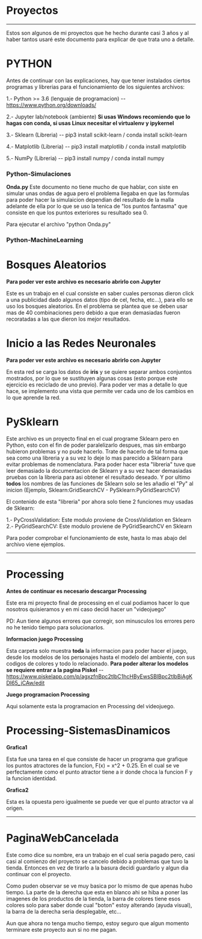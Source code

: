 # Proyectos
---

Estos son algunos de mi proyectos que he hecho durante casi 3 años y al haber tantos usaré este documento para explicar de que trata uno a detalle. 

# PYTHON

Antes de continuar con las explicaciones, hay que tener instalados ciertos programas y librerias para el funcionamiento de los siguientes archivos:

1.- Python >= 3.6 (lenguaje de programacion) -- https://www.python.org/downloads/

2.- Jupyter lab/notebook (ambiente) **Si usas Windows recomiendo que lo hagas con conda, si usas Linux necesitar el virtualenv y ipykernel**

3.- Sklearn (Libreria) -- pip3 install scikit-learn / conda install scikit-learn

4.- Matplotlib (Libreria) -- pip3 install matplotlib / conda install matplotlib

5.- NumPy (Libreria) -- pip3 install numpy / conda install numpy

### Python-Simulaciones

**Onda.py** Este documento no tiene mucho de que hablar, con siste en simular unas ondas de agua pero el problema llegaba en que las formulas para poder hacer la simulaicion dependian del resultado de la malla adelante de ella por lo que se uso la tenica de "los puntos fantasma" que consiste en que los puntos exteriores su resultado sea 0.

Para ejecutar el archivo "python Onda.py"

### Python-MachineLearning

# Bosques Aleatorios

**Para poder ver este archivo es necesario abrirlo con Jupyter**

Este es un trabajo en el cual consiste en saber cuales personas dieron click a una publicidad dado algunos datos (tipo de cel, fecha, etc...), para ello se uso los bosques aleatorios. En el problema se plantea que se deben usar mas de 40 combinaciones pero debido a que eran demasiadas fueron recoratadas a las que dieron los mejor resultados.

# Inicio a las Redes Neuronales

**Para poder ver este archivo es necesario abrirlo con Jupyter**

En esta red se carga los datos de **iris** y se quiere separar ambos conjuntos mostrados, por lo que se sustituyen algunas cosas (esto porque este ejercicio es reciclado de uno previo). Para poder ver mas a detalle lo que hace, se implemento una vista que permite ver cada uno de los cambios en lo que aprende la red.

# PySklearn

Este archivo es un proyecto final en el cual programe Sklearn pero en Python, esto con el fin de poder paralelizarlo despues, mas sin embargo hubieron problemas y no pude hacerlo. Trate de hacerlo de tal forma que sea como una libreria y a su vez lo deje lo mas parecido a Sklearn para evitar problemas de nomenclatura. Para poder hacer esta "libreria" tuve que leer demasiado la documentacion de Sklearn y a su vez hacer demasiadas pruebas con la libreria para asi obtener el resultado deseado. Y por ultimo **todos** los nombres de las funciones de Sklearn solo se les añadio el "Py" al inicion (Ejemplo, Sklearn:GridSearchCV - PySklearn:PyGridSearchCV) 

El contenido de esta "libreria" por ahora solo tiene 2 funciones muy usadas de Sklearn:

1.- PyCrossValidation: Este modulo proviene de CrossValidation en Sklearn
2.- PyGridSearchCV: Este modulo proviene de PyGridSearchCV en Sklearn

Para poder comprobar el funcionamiento de este, hasta lo mas abajo del archivo viene ejemplos.

---

# Processing 

**Antes de continuar es necesario descargar Processing**

Este era mi proyecto final de processing en el cual podiamos hacer lo que nosotros quisieramos y en mi caso decidi hacer un "videojuego"

PD: Aun tiene algunos errores que corregir, son minusculos los errores pero no he tenido tiempo para solucionarlos.

**Informacion juego Processing**

Esta carpeta solo muestra **toda** la informacion para poder hacer el juego, desde los modelos de los personajes hasta el modelo del ambiente, con sus codigos de colores y todo lo relacionado. **Para poder alterar los modelos se requiere entrar a la pagina Piskel** -- https://www.piskelapp.com/p/agxzfnBpc2tlbC1hcHByEwsSBlBpc2tlbBiAgKDI65_jCAw/edit

**Juego programacion Processing**

Aqui solamente esta la programacion en Processing del videojuego. 


# Processing-SistemasDinamicos

**Grafica1**

Esta fue una tarea en el que consiste de hacer un programa que grafique los puntos atractores de la funcion, F(x) = x^2 + 0.25. En el cual se ve perfectamente como el punto atractor tiene a ir donde choca la funcion F y la funcion identidad.

**Grafica2**

Esta es la opuesta pero igualmente se puede ver que el punto atractor va al origen.

---

# PaginaWebCancelada

Este como dice su nombre, era un trabajo en el cual seria pagado pero, casi casi al comienzo del proyecto se cancelo debido a problemas que tuvo la tienda. Entonces en vez de tirarlo a la basura decidi guardarlo y algun dia continuar con el proyecto.

Como puden observar se ve muy basica por lo mismo de que apenas hubo tiempo. La parte de la derecha que esta en blanco ahi se hiba a poner las imagenes de los productos de la tienda, la barra de colores tiene esos colores solo para saber donde cual "boton" estoy alterando (ayuda visual), la barra de la derecha seria desplegable, etc... 

Aun que ahora no tenga mucho tiempo, estoy seguro que algun momento terminare este proyecto aun si no me pagan.
